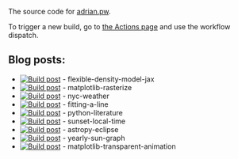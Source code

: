 The source code for [adrian.pw](https://adrian.pw).

To trigger a new build, go to [the Actions page](https://github.com/adrn-blog/adrian.pw/actions/workflows/build.yml) and use the workflow dispatch.

## Blog posts:

- [![Build post](https://github.com/adrn-blog/post--flexible-density-model-jax/actions/workflows/build.yml/badge.svg)](https://github.com/adrn-blog/post--flexible-density-model-jax/actions/workflows/build.yml) - flexible-density-model-jax
- [![Build post](https://github.com/adrn-blog/post--matplotlib-rasterize/actions/workflows/build.yml/badge.svg)](https://github.com/adrn-blog/post--matplotlib-rasterize/actions/workflows/build.yml) - matplotlib-rasterize
- [![Build post](https://github.com/adrn-blog/post--nyc-weather/actions/workflows/build.yml/badge.svg)](https://github.com/adrn-blog/post--nyc-weather/actions/workflows/build.yml) - nyc-weather
- [![Build post](https://github.com/adrn-blog/post--fitting-a-line/actions/workflows/build.yml/badge.svg)](https://github.com/adrn-blog/post--fitting-a-line/actions/workflows/build.yml) - fitting-a-line
- [![Build post](https://github.com/adrn-blog/post--python-literature/actions/workflows/build.yml/badge.svg)](https://github.com/adrn-blog/post--python-literature/actions/workflows/build.yml) - python-literature
- [![Build post](https://github.com/adrn-blog/post--sunset-local-time/actions/workflows/build.yml/badge.svg)](https://github.com/adrn-blog/post--sunset-local-time/actions/workflows/build.yml) - sunset-local-time
- [![Build post](https://github.com/adrn-blog/post--astropy-eclipse/actions/workflows/build.yml/badge.svg)](https://github.com/adrn-blog/post--astropy-eclipse/actions/workflows/build.yml) - astropy-eclipse
- [![Build post](https://github.com/adrn-blog/post--yearly-sun-graph/actions/workflows/build.yml/badge.svg)](https://github.com/adrn-blog/post--yearly-sun-graph/actions/workflows/build.yml) - yearly-sun-graph
- [![Build post](https://github.com/adrn-blog/post--matplotlib-transparent-animation/actions/workflows/build.yml/badge.svg)](https://github.com/adrn-blog/post--matplotlib-transparent-animation/actions/workflows/build.yml) - matplotlib-transparent-animation
